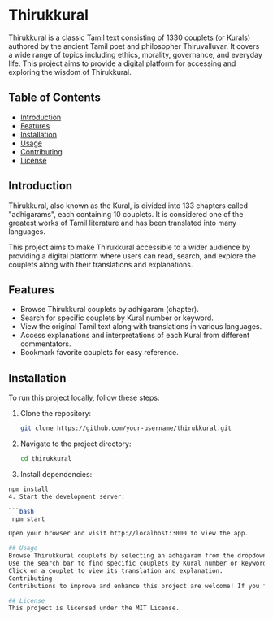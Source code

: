 # Thirukkural

Thirukkural is a classic Tamil text consisting of 1330 couplets (or Kurals) authored by the ancient Tamil poet and philosopher Thiruvalluvar. It covers a wide range of topics including ethics, morality, governance, and everyday life. This project aims to provide a digital platform for accessing and exploring the wisdom of Thirukkural.

## Table of Contents

- [Introduction](#introduction)
- [Features](#features)
- [Installation](#installation)
- [Usage](#usage)
- [Contributing](#contributing)
- [License](#license)

## Introduction

Thirukkural, also known as the Kural, is divided into 133 chapters called "adhigarams", each containing 10 couplets. It is considered one of the greatest works of Tamil literature and has been translated into many languages.

This project aims to make Thirukkural accessible to a wider audience by providing a digital platform where users can read, search, and explore the couplets along with their translations and explanations.

## Features

- Browse Thirukkural couplets by adhigaram (chapter).
- Search for specific couplets by Kural number or keyword.
- View the original Tamil text along with translations in various languages.
- Access explanations and interpretations of each Kural from different commentators.
- Bookmark favorite couplets for easy reference.

## Installation

To run this project locally, follow these steps:

1. Clone the repository:

   ```bash
   git clone https://github.com/your-username/thirukkural.git
2. Navigate to the project directory:

   ```bash
   cd thirukkural
4. Install dependencies:
   
  ```bash
  npm install
4. Start the development server:

  ```bash
   npm start

Open your browser and visit http://localhost:3000 to view the app.

## Usage
Browse Thirukkural couplets by selecting an adhigaram from the dropdown menu.
Use the search bar to find specific couplets by Kural number or keyword.
Click on a couplet to view its translation and explanation.
Contributing
Contributions to improve and enhance this project are welcome! If you find any issues or have ideas for new features, please open an issue or submit a pull request. For major changes, please open an issue first to discuss your ideas.

## License
This project is licensed under the MIT License. 
